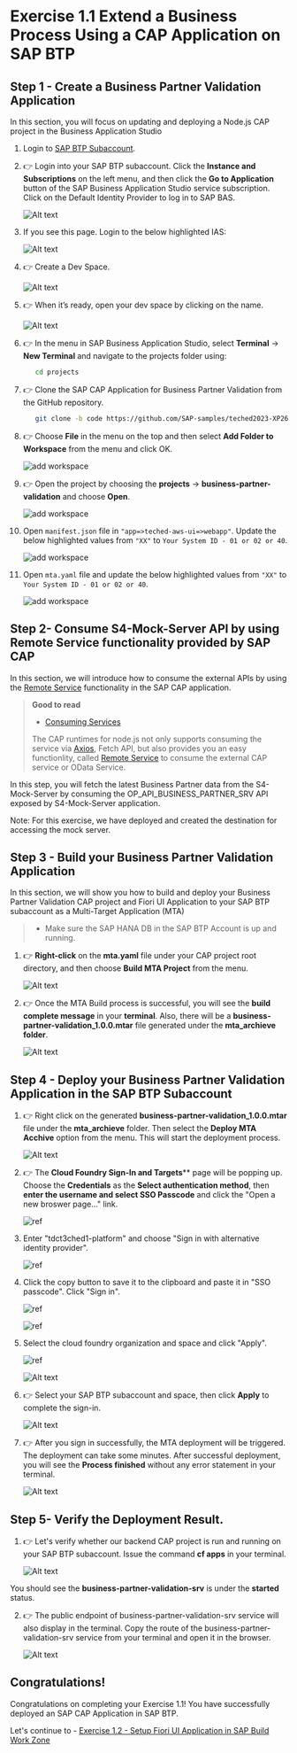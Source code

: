 # Exercise 1.1 Extend a Business Process Using a CAP Application on SAP BTP

 
## Step 1 - Create a Business Partner Validation Application

In this section, you will focus on updating and deploying a Node.js CAP project in the Business Application Studio

1. Login to [SAP BTP Subaccount](https://emea.cockpit.btp.cloud.sap/cockpit/?idp=tdct3ched1.accounts.ondemand.com#/globalaccount/e2a835b0-3011-4c79-818a-d7767c4627cd/subaccount/70d96fca-b36b-4215-81c8-c263e090bea5/subaccountoverview).

2. 👉 Login into your SAP BTP subaccount. Click the **Instance and Subscriptions** on the left menu, and then click the **Go to Application** button of the SAP Business Application Studio service subscription. Click on the Default Identity Provider to log in to SAP BAS.

    ![Alt text](./images/cap-dev-1.png)

2. If you see this page. Login to the below highlighted IAS:

    ![Alt text](./images/CustomIAS.png)


2. 👉 Create a Dev Space.

    ![Alt text](./images/cap-dev-2.png)

3. 👉 When it’s ready, open your dev space by clicking on the name. 

    ![Alt text](./images/cap-dev-3.png)


4. 👉 In the menu in SAP Business Application Studio, select **Terminal** &rarr; **New Terminal** and navigate to the projects folder using:

   ```bash
      cd projects
   ```

5. 👉 Clone the SAP CAP Application for Business Partner Validation from the GitHub repository. 

   ```bash
      git clone -b code https://github.com/SAP-samples/teched2023-XP263.git
   ```

6. 👉 Choose **File** in the menu on the top and then select **Add Folder to Workspace** from the menu and click OK.

    ![add workspace](./images/add_workspace.png)

7. 👉 Open the project by choosing the **projects** &rarr; **business-partner-validation** and choose **Open**.

    ![add workspace](./images/cap-dev-4.png)

8.  Open `manifest.json` file in `"app=>teched-aws-ui=>webapp"`. Update the below highlighted values from `"XX"` to `Your System ID - 01 or 02 or 40`.

    ![add workspace](./images/manifestupdate.png)

9.  Open `mta.yaml` file and update the below highlighted values from `"XX"` to `Your System ID - 01 or 02 or 40`.

    ![add workspace](./images/mtaupdate.png)

## Step 2- Consume S4-Mock-Server API by using Remote Service functionality provided by SAP CAP

In this section, we will introduce how to consume the external APIs by using the [Remote Service](https://cap.cloud.sap/docs/guides/using-services#introduction) functionality in the SAP CAP application.

> **Good to read**
>
> - [Consuming Services](https://cap.cloud.sap/docs/guides/using-services)
>
> The CAP runtimes for node.js not only supports consuming the service via [Axios](https://axios-http.com/docs/intro), Fetch API, but also provides you an easy functionlity, called [Remote Service](https://cap.cloud.sap/docs/guides/using-services#introduction) to consume the external CAP service or OData Service.

In this step, you will fetch the latest Business Partner data from the S4-Mock-Server by consuming the OP_API_BUSINESS_PARTNER_SRV API exposed by S4-Mock-Server application.

Note: For this exercise, we have deployed and created the destination for accessing the mock server.


## Step 3 - Build your Business Partner Validation Application

In this section, we will show you how to build and deploy your Business Partner Validation CAP project and Fiori UI Application to your SAP BTP subaccount as a Multi-Target Application (MTA)

> - Make sure the SAP HANA DB in the SAP BTP Account is up and running. 

1. 👉 **Right-click** on the **mta.yaml** file under your CAP project root directory, and then choose **Build MTA Project** from the menu.

    ![Alt text](./images/cap-dev-41.png)

2. 👉 Once the MTA Build process is successful, you will see the **build complete message** in your **terminal**. Also, there will be a **business-partner-validation_1.0.0.mtar** file generated under the **mta_archieve folder**.

    ![Alt text](./images/cap-dev-75.png)

## Step 4 - Deploy your Business Partner Validation Application in the SAP BTP Subaccount

1. 👉 Right click on the generated **business-partner-validation_1.0.0.mtar** file under the **mta_archieve** folder. Then select the **Deploy MTA Acchive** option from the menu. This will start the deployment process.

    ![Alt text](./images/cap-dev-76.png)

2. 👉 The **Cloud Foundry **Sign-In** and Targets**** page will be popping up. Choose the **Credentials** as the **Select authentication method**, then **enter the username and select SSO Passcode**  and click the "Open a new broswer page..." link. 

   ![ref](./images/step3cflogin.png)

3. Enter "tdct3ched1-platform" and choose "Sign in with alternative identity provider".

   ![ref](./images/step4cflogin.png)

4. Click the copy button to save it to the clipboard and paste it in "SSO passcode". Click "Sign in".

   ![ref](./images/step5_1cflogin.png)

   ![ref](./images/step5cflogin.png)

5. Select the cloud foundry organization and space and click "Apply".

   ![ref](./images/step6cflogin.png)

    ![Alt text](./images/cap-dev-77.png)

3. 👉 Select your SAP BTP subaccount and space, then click **Apply** to complete the sign-in. 

    ![Alt text](./images/cap-dev-78.png)

4. 👉 After you sign in successfully, the MTA deployment will be triggered. The deployment can take some minutes. After successful deployment, you will see the **Process finished** without any error statement in your terminal.

    ![Alt text](./images/cap-dev-83.png)

## Step 5- Verify the Deployment Result. 

1. 👉 Let's verify whether our backend CAP project is run and running on your SAP BTP subaccount. Issue the command **cf apps** in your terminal. 

    ![Alt text](./images/cap-dev-84.png)

You should see the **business-partner-validation-srv** is under the **started** status. 

2. 👉 The public endpoint of business-partner-validation-srv service will also display in the terminal. Copy the route of the business-partner-validation-srv service from your terminal and open it in the browser.

    ![Alt text](./images/cap-dev-85.png)

## Congratulations!

Congratulations on completing your Exercise 1.1! You have successfully deployed an SAP CAP Application in SAP BTP.

Let's continue to - [Exercise 1.2 - Setup Fiori UI Application in SAP Build Work Zone](../ex1.2/README.md)

